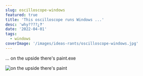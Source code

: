 ```yaml
---
slug: oscilloscope-windows
featured: true
title: 'This oscilloscope runs Windows ...'
desc: 'why????¿‽'
date: '2022-04-01'
tags:
  - windows
coverImage: '/images/ideas-rants/oscilloscope-windows.jpg'
---
```


... on the upside there's paint.exe

![on the upside there's paint](/images/ideas-rants/oscilloscope-paint.jpg)